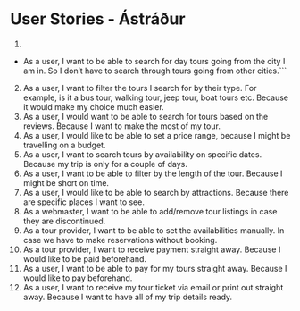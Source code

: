 # User Stories - Ástráður

1. ```diff 
+ As a user, I want to be able to search for day tours going from the city I am in. So I don’t have to search through tours going from other cities.```
2. As a user, I want to filter the tours I search for by their type. For example, is it a bus tour, walking tour, jeep tour, boat tours etc. Because it would make my choice much easier.
3. As a user, I would want to be able to search for tours based on the reviews. Because I want to make the most of my tour.
4. As a user, I would like to be able to set a price range, because I might be travelling on a budget.
5. As a user, I want to search tours by availability on specific dates. Because my trip is only for a couple of days.
6. As a user, I want to be able to filter by the length of the tour. Because I might be short on time.
7. As a user, I would like to be able to search by attractions. Because there are specific places I want to see.
8. As a webmaster, I want to be able to add/remove tour listings in case they are discontinued.
9. As a tour provider, I want to be able to set the availabilities manually. In case we have to make reservations without booking.
10. As a tour provider, I want to receive payment straight away. Because I would like to be paid beforehand.
11. As a user, I want to be able to pay for my tours straight away. Because I would like to pay beforehand.
12. As a user, I want to receive my tour ticket via email or print out straight away. Because I want to have all of my trip details ready.
